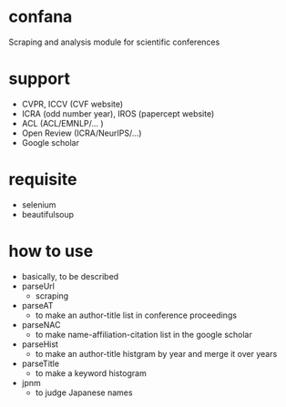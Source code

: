 # confana
Scraping and analysis module for scientific conferences

# support
- CVPR, ICCV (CVF website)
- ICRA (odd number year), IROS (papercept website)
- ACL (ACL/EMNLP/... )
- Open Review (ICRA/NeurIPS/...)
- Google scholar

# requisite
- selenium
- beautifulsoup

# how to use
- basically, to be described
- parseUrl
  - scraping
- parseAT
  - to make an author-title list in conference proceedings
- parseNAC
  - to make name-affiliation-citation list in the google scholar
- parseHist
  - to make an author-title histgram by year and merge it over years
- parseTitle
  - to make a keyword histogram
- jpnm
  - to judge Japanese names

